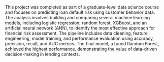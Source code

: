 This project was completed as part of a graduate-level data science course and focuses on predicting loan default risk using customer behavior data. The analysis involves building and comparing several machine learning models, including logistic regression, random forest, XGBoost, and an artificial neural network (ANN), to identify the most effective approach for financial risk assessment. The pipeline includes data cleaning, feature engineering, model training, and performance evaluation using accuracy, precision, recall, and AUC metrics. The final model, a tuned Random Forest, achieved the highest performance, demonstrating the value of data-driven decision-making in lending contexts.
